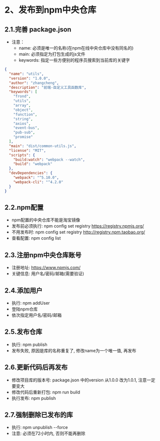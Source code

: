 # 2、发布到npm中央仓库

## 2.1.完善 package.json

- 注意：
    - name: 必须是唯一的名称(在npm在线中央仓库中没有同名的)
    - main: 必须指定为打包生成的js文件
    - keywords: 指定一些方便别的程序员搜索到当前库的关键字

```json
{
  "name": "utils",
  "version": "1.0.0",
  "author": "zhangcheng",
  "description": "前端-自定义工具函数库",
  "keywords": [
    "frond",
    "utils",
    "array",
    "object",
    "function",
    "string",
    "axios",
    "event-bus",
    "pub-sub",
    "promise"
  ],
  "main": "dist/common-utils.js",
  "license": "MIT",
  "scripts": {
    "build:watch": "webpack --watch",
    "build": "webpack"
  },
  "devDependencies": {
    "webpack": "^5.10.0",
    "webpack-cli": "^4.2.0"
  }
}
```

## 2.2.npm配置

- npm配置的中央仓库不能是淘宝镜像
- 发布前必须执行: npm config set registry https://registry.npmjs.org/
- 不用发布时: npm config set registry http://registry.npm.taobao.org/
- 查看配置: npm config list

## 2.3.注册npm中央仓库账号

- 注册地址: https://www.npmjs.com/
- 关键信息: 用户名/密码/邮箱(需要验证)

## 2.4.添加用户

- 执行: npm addUser
- 登陆npm仓库
- 依次指定用户名/密码/邮箱

## 2.5.发布仓库

- 执行: npm publish
- 发布失败, 原因是库的名称重复了, 修改name为一个唯一值, 再发布

## 2.6.更新代码后再发布

- 修改项目库的版本号: package.json 中的version 从1.0.0 改为1.0.1, 注意一定要变大
- 修改代码后重新打包: npm run build
- 执行发布: npm publish

## 2.7.强制删除已发布的库

- 执行: npm unpublish --force
- 注意: 必须在72小时内, 否则不能再删除
